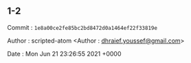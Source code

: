 ## 1-2 

 Commit : `1e8a00ce2fe85bc2bd8472d0a1464ef22f33819e`

 Author : scripted-atom <Author : dhraief.youssef@gmail.com> 

 Date 	: Mon Jun 21 23:26:55 2021 +0000 


